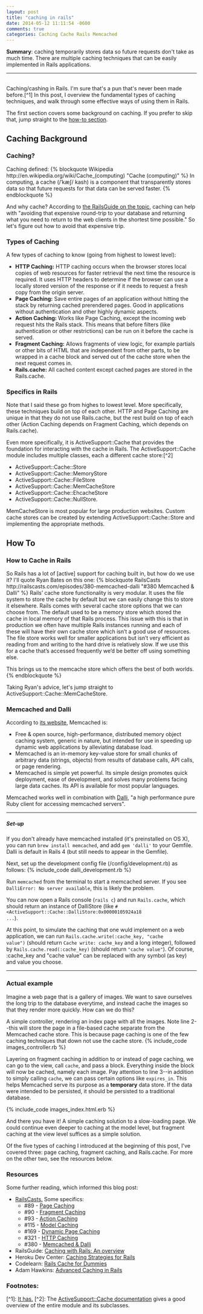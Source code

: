 ```yaml
---
layout: post
title: "caching in rails"
date: 2014-05-12 11:11:54 -0600
comments: true
categories: Caching Cache Rails Memcached
---
```

<strong>Summary</strong>: caching temporarily stores data so future requests don't take as much time. There are multiple caching techniques that can be easily implemented in Rails applications.

--------- 
<br>
Caching/cashing in Rails. I'm sure that's a pun that's never been made before.[^1] In this post, I overview the fundamental types of caching techniques, and walk through some effective ways of using them in Rails.

The first section covers some background on caching. If you prefer to skip that, jump straight to the <a href="/blog/2014/05/12/caching-in-rails#how-to">how-to section</a>.

<h2>Caching Background</h2>

<h3>Caching?</h3>
Caching defined:
{% blockquote Wikipedia http://en.wikipedia.org/wiki/Cache_(computing) "Cache (computing)" %}
In computing, a cache (/ˈkæʃ/ kash) is a component that transparently stores data so that future requests for that data can be served faster.
{% endblockquote %}

And why cache? According to <a href="http://guides.rubyonrails.org/caching_with_rails.html">the RailsGuide on the topic</a>, caching can help with "avoiding that expensive round-trip to your database and returning what you need to return to the web clients in the shortest time possible." So let's figure out how to avoid that expensive trip.

<!--more-->

<h3>Types of Caching</h3>
A few types of caching to know (going from highest to lowest level):
<ul>
  <li>
    <strong>HTTP Caching:</strong> HTTP caching occurs when the browser stores local copies of web resources for faster retrieval the next time the resource is required. It uses HTTP headers to determine if the browser can use a locally stored version of the response or if it needs to request a fresh copy from the origin server.
  </li>
  <li>
    <strong>Page Caching:</strong> Save entire pages of an application without hitting the stack by returning cached prerendered pages. Good in applications without authentication and other highly dynamic aspects.
  </li>
  <li>
    <strong>Action Caching:</strong> Works like Page Caching, except the incoming web request hits the Rails stack. This means that before filters (like authentication or other restrictions) can be run on it before the cache is served.
  </li>
  <li>
    <strong>Fragment Caching:</strong> Allows fragments of view logic, for example partials or other bits of HTML that are independent from other parts, to be wrapped in a cache block and served out of the cache store when the next request comes in.
  </li>
  <li>
    <strong>Rails.cache:</strong> All cached content except cached pages are stored in the Rails.cache.
  </li>
</ul>


<h3>Specifics in Rails</h3>
Note that I said these go from highes to lowest level. More specifically, these techniques build on top of each other. HTTP and Page Caching are unique in that they do not use Rails.cache, but the rest build on top of each other (Action Caching depends on Fragment Caching, which depends on Rails.cache).

Even more specifically, it is ActiveSupport::Cache that provides the foundation for interacting with the cache in Rails. The ActiveSupport::Cache module includes multiple classes, each a different cache store:[^2]
<ul>
  <li>ActiveSupport::Cache::Store</li>
  <li>ActiveSupport::Cache::MemoryStore</li>
  <li>ActiveSupport::Cache::FileStore</li>
  <li>ActiveSupport::Cache::MemCacheStore</li>
  <li>ActiveSupport::Cache::EhcacheStore</li>
  <li>ActiveSupport::Cache::NullStore.</li>
</ul>
MemCacheStore is most popular for large production websites. Custom cache stores can be created by extending ActiveSupport::Cache::Store and implementing the appropriate methods.

<h2 id="how-to">How To</h2>

<h3>How to Cache in Rails</h3>
So Rails has a lot of [active] support for caching built in, but how do we use it? I'll quote Ryan Bates on this one:
{% blockquote RailsCasts http://railscasts.com/episodes/380-memcached-dalli "#380 Memcached & Dalli" %}
Rails’ cache store functionality is very modular. It uses the file system to store the cache by default but we can easily change this to store it elsewhere. Rails comes with several cache store options that we can choose from. The default used to be a memory store which stored the cache in local memory of that Rails process. This issue with this is that in production we often have multiple Rails instances running and each of these will have their own cache store which isn’t a good use of resources. The file store works well for smaller applications but isn’t very efficient as reading from and writing to the hard drive is relatively slow. If we use this for a cache that’s accessed frequently we’d be better off using something else.

This brings us to the memcache store which offers the best of both worlds.
{% endblockquote %}

Taking Ryan's advice, let's jump straight to ActiveSupport::Cache::MemCacheStore.

<h3>Memcached and Dalli</h3>
According to <a href="http://memcached.org/">its website</a>, Memcached is:
<ul>
  <li>Free & open source, high-performance, distributed memory object caching system, generic in nature, but intended for use in speeding up dynamic web applications by alleviating database load.</li>
  <li>Memcached is an in-memory key-value store for small chunks of arbitrary data (strings, objects) from results of database calls, API calls, or page rendering.</li>
  <li>Memcached is simple yet powerful. Its simple design promotes quick deployment, ease of development, and solves many problems facing large data caches. Its API is available for most popular languages.</li>
</ul>
Memcached works well in combination with <a href="https://github.com/mperham/dalli">Dalli</a>, "a high performance pure Ruby client for accessing memcached servers".

-----
<h5>Set-up</h5>
If you don't already have memcached installed (it's preinstalled on OS X), you can run <code>brew install memcached</code>, and add <code>gem 'dalli'</code> to your Gemfile. Dalli is default in Rails 4 (but still needs to appear in the Gemfile).

Next, set up the development config file (/config/development.rb) as follows:
{% include_code dalli_development.rb %}

Run <code>memcached</code> from the terminal to start a memcached server. If you see <code>DalliError: No server available</code>, this is likely the problem.

You can now open a Rails console (<code>rails c</code>) and run <code>Rails.cache</code>, which should return an instance of DalliStore (like <code>#<ActiveSupport::Cache::DalliStore:0x00000105924a18 ...</code>).

At this point, to simulate the caching that one wuld implement on a web application, we can run <code>Rails.cache.write(:cache_key, "cache value")</code> (should return <code>Cache write: cache_key</code> and a long integer), followed by <code>Rails.cache.read(:cache_key)</code> (should return <code>"cache value"</code>). Of course, :cache_key and "cache value" can be replaced with any symbol (as key) and value you choose.

-----
<h3>Actual example</h3>
Imagine a web page that is a gallery of images. We want to save ourselves the long trip to the database everytime, and instead cache the images so that they render more quickly. How can we do this?

A simple controller, rendering an index page with all the images. Note line 2--this will store the page in a file-based cache separate from the Memcached cache store. This is because page caching is one of the few caching techniques that down not use the cache store.
{% include_code images_controller.rb %}

Layering on fragment caching in addition to or instead of page caching, we can go to the view, call <code>cache</code>, and pass a block. Everything inside the block will now be cached, namely each image. Pay attention to line 3--in addition to simply calling <code>cache</code>, we can pass certain options like <code>expires_in</code>. This helps Memcached serve its purpose as a <strong>temporary</strong> data store. If the data were intended to be persisted, it should be persisted to a traditional database.

{% include_code images_index.html.erb %}

And there you have it! A simple caching solution to a slow-loading page. We could continue even deeper to caching at the model level, but fragment caching at the view level suffices as a simple solution.

Of the five types of caching I introduced at the beginning of this post, I've covered three: page caching, fragment caching, and Rails.cache. For more on the other two, see the resources below.

<h3>Resources</h3>
Some further reading, which informed this blog post:
<ul>
  <li><a href="http://railscasts.com/?tag_id=18">RailsCasts.</a> Some specifics:
    <ul>
      <li>#89 - <a href="http://railscasts.com/episodes/89-page-caching-revised">Page Caching</a></li>
      <li>#90 - <a href="http://railscasts.com/episodes/90-fragment-caching-revised">Fragment Caching</a></li>
      <li>#93 - <a href="http://railscasts.com/episodes/93-action-caching">Action Caching</a></li>
      <li>#115 - <a href="http://railscasts.com/episodes/115-model-caching-revised">Model Caching</a></li>
      <li>#169 - <a href="http://railscasts.com/episodes/169-dynamic-page-caching-revised">Dynamic Page Caching</a></li>
      <li>#321 - <a href="http://railscasts.com/episodes/321-http-caching">HTTP Caching</a></li>
      <li>#380 - <a href="http://railscasts.com/episodes/380-memcached-dalli">Memcached & Dalli</a></li>
    </ul>
  </li>
  <li>RailsGuide: <a href="http://guides.rubyonrails.org/caching_with_rails.html">Caching with Rails: An overview</a></li>
  <li>Heroku Dev Center: <a href="https://devcenter.heroku.com/articles/caching-strategies">Caching Strategies for Rails</a></li>
  <li>Codelearn: <a href="http://www.codelearn.org/blog/rails-cache-with-examples">Rails Cache for Dummies</a></li>
  <li>Adam Hawkins: <a href="http://hawkins.io/2011/05/advanced_caching_in_rails/">Advanced Caching in Rails</a></li>
</ul>


<h3>Footnotes:</h3>
[^1]: <a href="https://www.google.com/search?btnG=1&pws=0&q=cashing+caching">It has.</a>
[^2]: The <a href="http://api.rubyonrails.org/classes/ActiveSupport/Cache.html">ActiveSupport::Cache documentation</a> gives a good overview of the entire module and its subclasses.